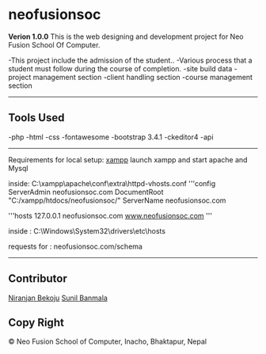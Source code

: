 # neofusionsoc
**Verion 1.0.0**
This is the web designing and development project for Neo Fusion School Of Computer.

-This project include the admission of the student..
-Various process that a student must follow during the course of completion.
-site build data
-project management section
-client handling section
-course management section

---
## Tools Used
-php
-html
-css
-fontawesome
-bootstrap 3.4.1
-ckeditor4
-api

---
Requirements for local setup:
[xampp]('https://www.apachefriends.org/download.html')
launch xampp and start apache and Mysql

inside: C:\xampp\apache\conf\extra\httpd-vhosts.conf
'''config
<VirtualHost neofusionsoc.com>
    ServerAdmin neofusionsoc.com
    DocumentRoot "C:/xampp/htdocs/neofusionsoc/"
    ServerName neofusionsoc.com
</VirtualHost>

'''hosts
127.0.0.1 	neofusionsoc.com www.neofusionsoc.com
'''

inside : C:\Windows\System32\drivers\etc\hosts

requests for :
neofusionsoc.com/schema

---
## Contributor
[Niranjan Bekoju]('bekojuniranjan@gmail.com')
[Sunil Banmala]('banmalasunil0@gmail.com')

## Copy Right 
© Neo Fusion School of Computer, Inacho, Bhaktapur, Nepal


